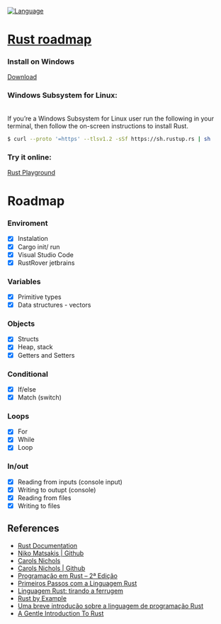 [![Language](https://img.shields.io/badge/made%20with%20rust-f57301.svg)](https://shields.io/) 
# [Rust roadmap](https://doc.rust-lang.org/)

### Install on Windows
[Download](https://www.rust-lang.org/tools/install)

### Windows Subsystem for Linux:
<br>
If you’re a Windows Subsystem for Linux user run the following in your terminal, then follow the on-screen instructions to install Rust.

```sh
$ curl --proto '=https' --tlsv1.2 -sSf https://sh.rustup.rs | sh
```

### Try it online:
[Rust Playground](https://play.rust-lang.org/)

# Roadmap

### Enviroment
- [x] Instalation
- [x] Cargo init/ run
- [x] Visual Studio Code
- [x] RustRover jetbrains
### Variables
- [x] Primitive types
- [x] Data structures - vectors

### Objects
- [x] Structs
- [x] Heap, stack
- [x] Getters and Setters

### Conditional
- [x] If/else
- [x] Match (switch)
### Loops
- [x] For
- [x] While
- [x] Loop

### In/out
- [x] Reading from inputs (console input)
- [x] Writing to outupt (console)
- [x] Reading from files
- [x] Writing to files

## References


- [Rust Documentation](https://doc.rust-lang.org/)
- [Niko Matsakis | Github](https://github.com/nikomatsakis)
- [Carols Nichols](http://carol-nichols.com/)
- [Carols Nichols | Github](https://github.com/carols10cents)
- [Programação em Rust – 2ª Edição](https://www.novatec.com.br/livros/programacao-em-rust-2ed/)
- [Primeiros Passos com a Linguagem Rust](https://novatec.com.br/livros/primeiros-passos-linguagem-rust/)
- [Linguagem Rust: tirando a ferrugem](https://paulohrpinheiro.xyz/texts/rust/2016-03-02-tirando-a-ferrugem.html)
- [Rust by Example](https://doc.rust-lang.org/rust-by-example/)
- [Uma breve introdução sobre a linguagem de programação Rust](https://mozillabr.org/2015/05/27/uma-breve-introducao-sobre-a-linguagem-de-programacao-rust/)
- [A Gentle Introduction To Rust](https://stevedonovan.github.io/rust-gentle-intro/readme.html)
